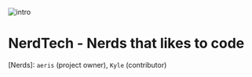 ![intro](https://a.pomfe.co/algfld.png)

# NerdTech - Nerds that likes to code

[Nerds]: `aeris` (project owner), `Kyle` (contributor)
